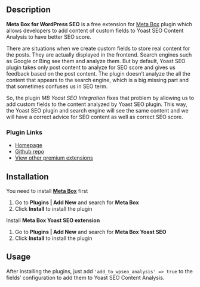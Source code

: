 ## Description

**Meta Box for WordPress SEO** is a free extension for [Meta Box](https://metabox.io) plugin which allows developers to add content of custom fields to Yoast SEO Content Analysis to have better SEO score.

There are situations when we create custom fields to store real content for the posts. They are actually displayed in the frontend. Search engines such as Google or Bing see them and analyze them. But by default, Yoast SEO plugin takes only post content to analyze for SEO score and gives us feedback based on the post content. The plugin doesn’t analyze the all the content that appears to the search engine, which is a big missing part and that sometimes confuses us in SEO term.

So, the plugin *MB Yoast SEO Integration* fixes that problem by allowing us to add custom fields to the content analyzed by Yoast SEO plugin. This way, the Yoast SEO plugin and search engine will see the same content and we will have a correct advice for SEO content as well as correct SEO score.


### Plugin Links

- [Homepage](https://metabox.io/plugins/meta-box-yoast-seo/)
- [Github repo](https://github.com/rilwis/mb-yoast-seo)
- [View other premium extensions](https://metabox.io/plugins/)

## Installation

You need to install [**Meta Box**](https://metabox.io) first

1. Go to **Plugins | Add New** and search for **Meta Box**
1. Click **Install** to install the plugin

Install **Meta Box Yoast SEO extension**

1. Go to **Plugins | Add New** and search for **Meta Box Yoast SEO**
1. Click **Install** to install the plugin

## Usage

After installing the plugins, just add `'add_to_wpseo_analysis' => true` to the fields’ configuration to add them to Yoast SEO Content Analysis.
